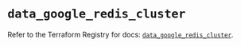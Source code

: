 # `data_google_redis_cluster`

Refer to the Terraform Registry for docs: [`data_google_redis_cluster`](https://registry.terraform.io/providers/hashicorp/google/6.49.2/docs/data-sources/redis_cluster).
